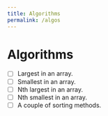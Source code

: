 ```yaml
---
title: Algorithms
permalink: /algos
---
```


# Algorithms

- [ ] Largest in an array.
- [ ] Smallest in an array.
- [ ] Nth largest in an array.
- [ ] Nth smallest in an array.
- [ ] A couple of sorting methods.